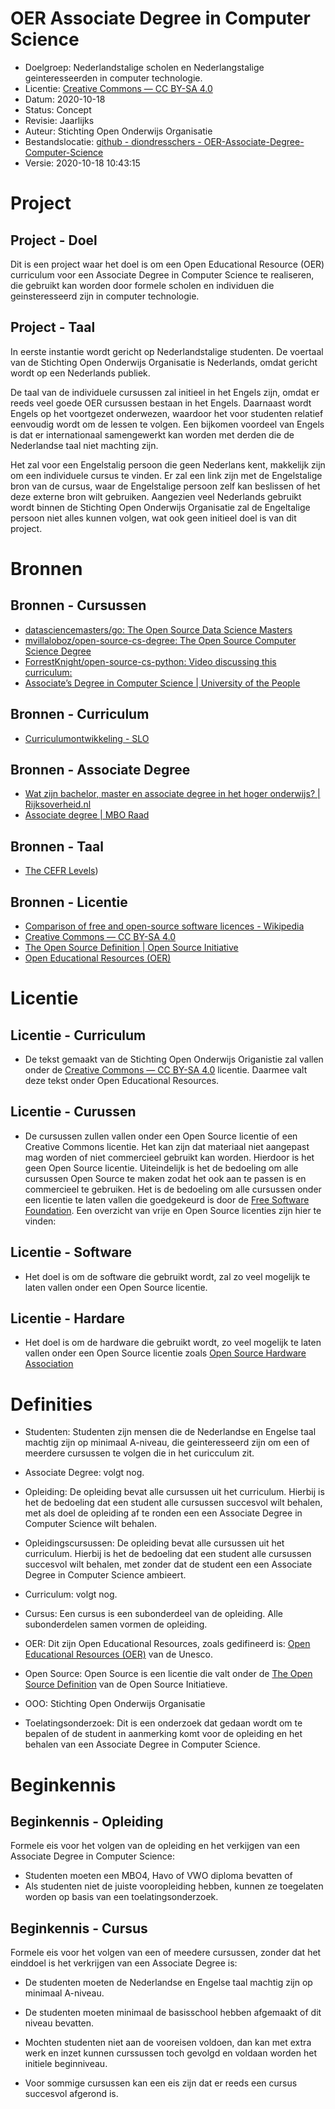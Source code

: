 # OER Associate Degree in Computer Science

* Doelgroep: Nederlandstalige scholen en Nederlangstalige geinteresseerden in computer technologie.
* Licentie: [Creative Commons — CC BY-SA 4.0](https://creativecommons.org/licenses/by-sa/4.0/)
* Datum: 2020-10-18
* Status: Concept
* Revisie: Jaarlijks
* Auteur: Stichting Open Onderwijs Organisatie
* Bestandslocatie: [github - diondresschers - OER-Associate-Degree-Computer-Science](https://github.com/openonderwijsorg/OER-Associate-Degree-Computer-Science)
* Versie: 2020-10-18 10:43:15 

# Project

## Project - Doel

Dit is een project waar het doel is om een Open Educational Resource (OER) curriculum voor een Associate Degree in Computer Science te realiseren, die gebruikt kan worden door formele scholen en individuen die geinsteresseerd zijn in computer technologie.

## Project - Taal 

In eerste instantie wordt gericht op Nederlandstalige studenten. De voertaal van de Stichting Open Onderwijs Organisatie is Nederlands, omdat gericht wordt op een Nederlands publiek.

De taal van de individuele cursussen zal initieel in het Engels zijn, omdat er reeds veel goede OER cursussen bestaan in het Engels. Daarnaast wordt Engels op het voortgezet onderwezen, waardoor het voor studenten relatief eenvoudig wordt om de lessen te volgen. Een bijkomen voordeel van Engels is dat er internationaal samengewerkt kan worden met derden die de Nederlandse taal niet machting zijn.

Het zal voor een Engelstalig persoon die geen Nederlans kent, makkelijk zijn om een individuele cursus te vinden. Er zal een link zijn met de Engelstalige bron van de cursus, waar de Engelstalige persoon zelf kan beslissen of het deze externe bron wilt gebruiken. Aangezien veel Nederlands gebruikt wordt binnen de Stichting Open Onderwijs Organisatie zal de Engeltalige persoon niet alles kunnen volgen, wat ook geen initieel doel is van dit project.

# Bronnen

## Bronnen - Cursussen

* [datasciencemasters/go: The Open Source Data Science Masters](https://github.com/datasciencemasters/go)
* [mvillaloboz/open-source-cs-degree: The Open Source Computer Science Degree](https://github.com/mvillaloboz/open-source-cs-degree)
* [ForrestKnight/open-source-cs-python: Video discussing this curriculum:](https://github.com/ForrestKnight/open-source-cs-python)
* [Associate’s Degree in Computer Science | University of the People](https://www.uopeople.edu/programs/cs/degrees/computer-science-associates-degree/)

## Bronnen - Curriculum

* [Curriculumontwikkeling - SLO](https://www.slo.nl/thema/meer/curriculumontwikkeling/)

## Bronnen - Associate Degree

* [Wat zijn bachelor, master en associate degree in het hoger onderwijs? | Rijksoverheid.nl](https://www.rijksoverheid.nl/onderwerpen/hoger-onderwijs/vraag-en-antwoord/wat-zijn-de-bachelor-master-en-associate-degree-in-het-hoger-onderwijs)
* [Associate degree | MBO Raad](https://www.mboraad.nl/themas/doorstroom-mbo-hbo/associate-degree)

## Bronnen - Taal

* [The CEFR Levels](https://www.coe.int/en/web/common-european-framework-reference-languages/level-descriptions))

## Bronnen - Licentie

* [Comparison of free and open-source software licences - Wikipedia](https://en.wikipedia.org/wiki/Comparison_of_free_and_open-source_software_licences)
* [Creative Commons — CC BY-SA 4.0](https://creativecommons.org/licenses/by-sa/4.0/)
* [The Open Source Definition | Open Source Initiative](https://opensource.org/docs/osd)
* [Open Educational Resources (OER)](https://en.unesco.org/themes/building-knowledge-societies/oer)

# Licentie

## Licentie - Curriculum

* De tekst gemaakt van de Stichting Open Onderwijs Origanistie zal vallen onder de [Creative Commons — CC BY-SA 4.0](https://creativecommons.org/licenses/by-sa/4.0/) licentie. Daarmee valt deze tekst onder Open Educational Resources.

## Licentie - Curussen

* De cursussen zullen vallen onder een Open Source licentie of een Creative Commons licentie. Het kan zijn dat materiaal niet aangepast mag worden of niet commercieel gebruikt kan worden. Hierdoor is het geen Open Source licentie. Uiteindelijk is het de bedoeling om alle cursussen Open Source te maken zodat het ook aan te passen is en commercieel te gebruiken. Het is de bedoeling om alle cursussen onder een licentie te laten vallen die goedgekeurd is door de [Free Software Foundation](https://www.fsf.org/). Een overzicht van vrije en Open Source licenties zijn hier te vinden:

## Licentie - Software

* Het doel is om de software die gebruikt wordt, zal zo veel mogelijk te laten vallen onder een Open Source licentie.
 
## Licentie - Hardare

* Het doel is om de hardware die gebruikt wordt, zo veel mogelijk te laten vallen onder een Open Source licentie zoals [Open Source Hardware Association](https://www.oshwa.org/definition/)

# Definities

* Studenten: Studenten zijn mensen die de Nederlandse en Engelse taal machtig zijn op minimaal A-niveau, die geinteresseerd zijn om een of meerdere cursussen te volgen die in het curicculum zit.

* Associate Degree: volgt nog.

* Opleiding: De opleiding bevat alle cursussen uit het curriculum. Hierbij is het de bedoeling dat een student alle cursussen succesvol wilt behalen, met als doel de opleiding af te ronden een een Associate Degree in Computer Science wilt behalen.

* Opleidingscursussen: De opleiding bevat alle cursussen uit het curriculum. Hierbij is het de bedoeling dat een student alle cursussen succesvol wilt behalen, met zonder dat de student een een Associate Degree in Computer Science ambieert.

* Curriculum: volgt nog.

* Cursus: Een cursus is een subonderdeel van de opleiding. Alle subonderdelen samen vormen de opleiding. 

* OER: Dit zijn Open Educational Resources, zoals gedifineerd is: [Open Educational Resources (OER)](https://en.unesco.org/themes/building-knowledge-societies/oer) van de Unesco.

* Open Source: Open Source is een licentie die valt onder de [The Open Source Definition](https://opensource.org/docs/osd) van de Open Source Initiatieve.

* OOO: Stichting Open Onderwijs Organisatie

* Toelatingsonderzoek: Dit is een onderzoek dat gedaan wordt om te bepalen of de student in aanmerking komt voor de opleiding en het behalen van een Associate Degree in Computer Science.

# Beginkennis

## Beginkennis - Opleiding

Formele eis voor het volgen van de opleiding en het verkijgen van een Associate Degree in Computer Science:

* Studenten moeten een MBO4, Havo of VWO diploma bevatten of
* Als studenten niet de juiste vooropleiding hebben, kunnen ze toegelaten worden op basis van een toelatingsonderzoek. 

## Beginkennis - Cursus

Formele eis voor het volgen van een of meedere cursussen, zonder dat het einddoel is het verkrijgen van een Associate Degree is:

* De studenten moeten de Nederlandse en Engelse taal machtig zijn op minimaal A-niveau. 

* De studenten moeten minimaal de basisschool hebben afgemaakt of dit niveau bevatten.

* Mochten studenten niet aan de vooreisen voldoen, dan kan met extra werk en inzet kunnen curssussen toch gevolgd en voldaan worden het initiele beginniveau.

* Voor sommige cursussen kan een eis zijn dat er reeds een cursus succesvol afgerond is.
